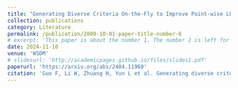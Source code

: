 ```yaml
---
title: "Generating Diverse Criteria On-the-Fly to Improve Point-wise LLM Rankers"
collection: publications
category: Literature
permalink: /publication/2009-10-01-paper-title-number-6
# excerpt: 'This paper is about the number 1. The number 2 is left for future work.'
date: 2024-11-10
venue: 'WSDM'
# slidesurl: 'http://academicpages.github.io/files/slides1.pdf'
paperurl: 'https://arxiv.org/abs/2404.11960'
citation: 'Guo F, Li W, Zhuang H, Yun L et al. Generating diverse criteria on-the-fly to improve point-wise LLM rankers[J]. arXiv preprint arXiv:2404.11960, 2024.'
---
```

